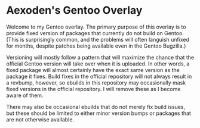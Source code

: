 # Aexoden's Gentoo Overlay

Welcome to my Gentoo overlay. The primary purpose of this overlay is to provide
fixed version of packages that currently do not build on Gentoo. (This is
surprisingly common, and the problems will often languish unfixed for months,
despite patches being available even in the Gentoo Bugzilla.)

Versioning will mostly follow a pattern that will maximize the chance that the
official Gentoo version will take over when it is uploaded. In other words, a
fixed package will almost certainly have the exact same version as the package
it fixes. Build fixes in the official repository will not always result in a
revbump, however, so ebuilds in this repository may occasionally mask fixed
versions in the official repository. I will remove these as I become aware of
them.

There may also be occasional ebuilds that do not merely fix build issues, but
these should be limited to either minor version bumps or packages that are not
otherwise available.

